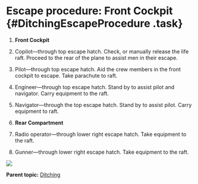 # Escape procedure: Front Cockpit {#DitchingEscapeProcedure .task}

1.  **Front Cockpit**

2.  Copilot—through top escape hatch. Check, or manually release the life raft. Proceed to the rear of the plane to assist men in their escape.

3.  Pilot—through top escape hatch. Aid the crew members in the front cockpit to escape. Take parachute to raft.

4.  Engineer—through top escape hatch. Stand by to assist pilot and navigator. Carry equipment to the raft.

5.  Navigator—through the top escape hatch. Stand by to assist pilot. Carry equipment to raft.

6.  **Rear Compartment**

7.  Radio operator—through lower right escape hatch. Take equipment to the raft.

8.  Gunner—through lower right escape hatch. Take equipment to the raft.


![](../images/water_evac.png)

**Parent topic:** [Ditching](../topics/ditching.md)

